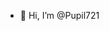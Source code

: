 - 👋 Hi, I’m @Pupil721  


<!---
Pupil721/Pupil721 is a ✨ special ✨ repository because its `README.md` (this file) appears on your GitHub profile.
You can click the Preview link to take a look at your changes.
--->
